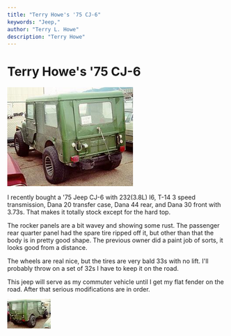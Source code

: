 ```yaml
---
title: "Terry Howe's '75 CJ-6"
keywords: "Jeep,"
author: "Terry L. Howe"
description: "Terry Howe"
---
```


# Terry Howe's '75 CJ-6

!['75 CJ-6](/txh3202/cj6/cj601.jpg)

I recently bought a '75 Jeep CJ-6 with 232(3.8L) I6, T-14 3 speed
transmission, Dana 20 transfer case, Dana 44 rear, and Dana 30 front
with 3.73s.  That makes it totally stock except for the hard top.

The rocker panels are a bit wavey and showing some rust.  The passenger
rear quarter panel had the spare tire ripped off it, but other than
that the body is in pretty good shape.  The previous owner did a paint
job of sorts, it looks good from a distance.

The wheels are real nice, but the tires are very bald 33s with no lift.
I'll probably throw on a set of 32s I have to keep it on the road.

This jeep will serve as my commuter vehicle until I get my flat
fender on the road.  After that serious modifications are in order.

[!['75 CJ-6](/txh3202/cj6/cj602_.jpg)](/txh3202/cj6/cj602.jpg)